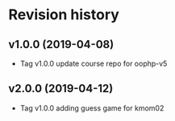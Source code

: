 Revision history
===================



v1.0.0 (2019-04-08)
--------------------

* Tag v1.0.0 update course repo for oophp-v5


v2.0.0 (2019-04-12)
--------------------

* Tag v1.0.0 adding guess game for kmom02
